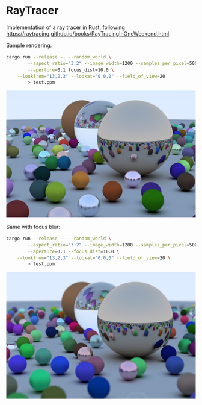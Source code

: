 # RayTracer

Implementation of a ray tracer in Rust, following https://raytracing.github.io/books/RayTracingInOneWeekend.html.

Sample rendering:

```bash
cargo run --release -- --random_world \
        --aspect_ratio="3:2" --image_width=1200 --samples_per_pixel=500 \
        --aperture=0.1 focus_dist=10.0 \
	--lookfrom="13,2,3" --lookat="0,0,0" --field_of_view=20 
        > test.ppm
```

![Sample rendering](sample.jpg)

Same with focus blur:

```bash
cargo run --release -- --random_world \
        --aspect_ratio="3:2" --image_width=1200 --samples_per_pixel=500 \
        --aperture=0.1 --focus_dist=10.0 \
	--lookfrom="13,2,3" --lookat="0,0,0" --field_of_view=20 \
        > test.ppm
```

![Sample rendering with focus blur](sample_blur.jpg)
